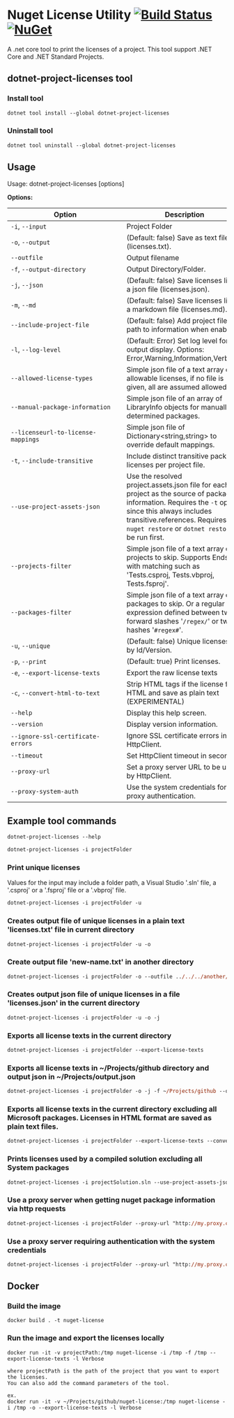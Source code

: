 # Nuget License Utility [![Build Status](https://travis-ci.com/tomchavakis/nuget-license.svg?branch=develop)](https://travis-ci.com/tomchavakis/nuget-license.svg?branch=develop) [![NuGet](https://img.shields.io/nuget/v/dotnet-project-licenses.svg)](https://www.nuget.org/packages/dotnet-project-licenses)


A .net core tool to print the licenses of a project. This tool support .NET Core and .NET Standard Projects.

## dotnet-project-licenses tool

### Install tool

```ps
dotnet tool install --global dotnet-project-licenses

```

### Uninstall tool

```ps
dotnet tool uninstall --global dotnet-project-licenses
```

## Usage

Usage: dotnet-project-licenses [options]

**Options:**

| <div style="width:250px">Option</div> | Description |
|------|-------------|
| `-i`, `--input` | Project Folder |
| `-o`, `--output` | (Default: false) Save as text file (licenses.txt). |
| `--outfile` | Output filename |
| `-f`, `--output-directory` | Output Directory/Folder. |
| `-j`, `--json` | (Default: false) Save licenses list in a json file (licenses.json). |
| `-m`, `--md` | (Default: false) Save licenses list in a markdown file (licenses.md). |
| `--include-project-file` | (Default: false) Add project file path to information when enabled. |
| `-l`, `--log-level` | (Default: Error) Set log level for output display. Options: Error,Warning,Information,Verbose. |
| `--allowed-license-types` | Simple json file of a text array of allowable licenses, if no file is given, all are assumed allowed. |
| `--manual-package-information` | Simple json file of an array of LibraryInfo objects for manually determined packages. |
| `--licenseurl-to-license-mappings` | Simple json file of Dictionary<string,string> to override default mappings. |
| `-t`, `--include-transitive` | Include distinct transitive package licenses per project file. |
| `--use-project-assets-json` | Use the resolved project.assets.json file for each project as the source of package information. Requires the `-t` option since this always includes transitive.references. Requires `nuget restore` or `dotnet restore` to be run first. |
| `--projects-filter` | Simple json file of a text array of projects to skip. Supports Ends with matching such as 'Tests.csproj, Tests.vbproj, Tests.fsproj'. |
| `--packages-filter` | Simple json file of a text array of packages to skip. Or a regular expression defined between two forward slashes '`/regex/`' or two hashes '`#regex#`'. |
| `-u`, `--unique` | (Default: false) Unique licenses list by Id/Version. |
| `-p`, `--print` | (Default: true) Print licenses. |
| `-e`, `--export-license-texts` | Export the raw license texts |
| `-c`, `--convert-html-to-text` | Strip HTML tags if the license file is HTML and save as plain text (EXPERIMENTAL) | 
| `--help` | Display this help screen. |
| `--version` | Display version information. |
| `--ignore-ssl-certificate-errors` | Ignore SSL certificate errors in HttpClient. |
| `--timeout` | Set HttpClient timeout in seconds. |
| `--proxy-url` | Set a proxy server URL to be used by HttpClient. |
| `--proxy-system-auth` | Use the system credentials for proxy authentication. |

## Example tool commands

```ps
dotnet-project-licenses --help
```

```ps
dotnet-project-licenses -i projectFolder
```

### Print unique licenses

Values for the input may include a folder path, a Visual Studio '.sln' file, a '.csproj' or a '.fsproj' file or a '.vbproj' file.

```ps
dotnet-project-licenses -i projectFolder -u
```

### Creates output file of unique licenses in a plain text 'licenses.txt' file in current directory

```ps
dotnet-project-licenses -i projectFolder -u -o
```

### Create output file 'new-name.txt' in another directory

```ps
dotnet-project-licenses -i projectFolder -o --outfile ../../../another/folder/new-name.txt
```

### Creates output json file of unique licenses in a file 'licenses.json' in the current directory

```ps
dotnet-project-licenses -i projectFolder -u -o -j
```

### Exports all license texts in the current directory

```ps
dotnet-project-licenses -i projectFolder --export-license-texts
```

### Exports all license texts in ~/Projects/github directory and output json in ~/Projects/output.json

```ps
dotnet-project-licenses -i projectFolder -o -j -f ~/Projects/github --outfile ~/Projects/output.json --export-license-texts
```

### Exports all license texts in the current directory excluding all Microsoft packages. Licenses in HTML format are saved as plain text files.

```ps
dotnet-project-licenses -i projectFolder --export-license-texts --convert-html-to-text --packages-filter '/Microsoft.*/'
```

### Prints licenses used by a compiled solution excluding all System packages
```ps
dotnet-project-licenses -i projectSolution.sln --use-project-assets-json --packages-filter '#System\..*#'
```

### Use a proxy server when getting nuget package information via http requests

```ps
dotnet-project-licenses -i projectFolder --proxy-url "http://my.proxy.com:8080"
```

### Use a proxy server requiring authentication with the system credentials

```ps
dotnet-project-licenses -i projectFolder --proxy-url "http://my.proxy.com:8080" --proxy-system-auth
```


## Docker

### Build the image
```
docker build . -t nuget-license
```
### Run the image and export the licenses locally
```
docker run -it -v projectPath:/tmp nuget-license -i /tmp -f /tmp --export-license-texts -l Verbose

where projectPath is the path of the project that you want to export the licenses. 
You can also add the command parameters of the tool.

ex.
docker run -it -v ~/Projects/github/nuget-license:/tmp nuget-license -i /tmp -o --export-license-texts -l Verbose
```
